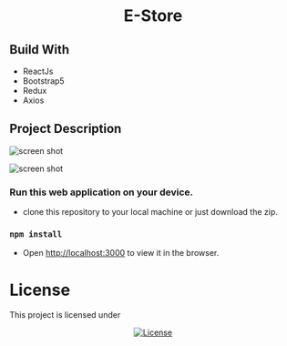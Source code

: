 <h1 align="center">E-Store</h1>

## Build With

- ReactJs
- Bootstrap5
- Redux
- Axios

<!-- ### Project Link

- [Github Pages](https://niikpatil.github.io/e_store/) -->

## Project Description

![screen shot](https://github.com/Niikpatil/E-store/blob/master/public/project_images/ItemsList.png)

![screen shot](https://github.com/Niikpatil/E-store/blob/master/public/project_images/Items.png)

### Run this web application on your device.

- clone this repository to your local machine or just download the zip.

### `npm install`

- Open [http://localhost:3000](http://localhost:3000) to view it in the browser.

# License

This project is licensed under

<p align="center">
<a href="https://github.com/Niikpatil/Employee_DBS/blob/master/LICENSE"><img src="https://poser.pugx.org/laravel/framework/license.svg" alt="License"></a>
</p>
